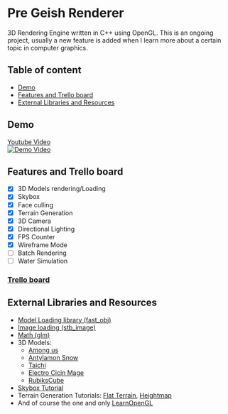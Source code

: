 # Pre Geish Renderer
3D Rendering Engine written in C++ using OpenGL. This is an ongoing project, usually a new feature is added when I learn more about a certain topic in computer graphics.

## Table of content
- [Demo](#demo)
- [Features and Trello board](#features-and-trello-board)
- [External Libraries and Resources](#external-libraries-and-resources)

## Demo
[Youtube Video](https://www.youtube.com/watch?v=E_M3MYtZRSY)<br/>
[![Demo Video](https://i.ibb.co/60jzvw5/E-M3-MYt-ZRSYhd.jpg)](https://www.youtube.com/watch?v=E_M3MYtZRSY)

## Features and Trello board
- [x] 3D Models rendering/Loading
- [x] Skybox
- [x] Face culling
- [x] Terrain Generation
- [x] 3D Camera
- [x] Directional Lighting
- [x] FPS Counter
- [x] Wireframe Mode
- [ ] Batch Rendering
- [ ] Water Simulation

### [Trello board](https://trello.com/b/KDzIrtB1/pre-geish-renderer)


## External Libraries and Resources
- [Model Loading library (fast_obj)](https://github.com/thisistherk/fast_obj)
- [Image loading (stb_image)](https://github.com/nothings/stb)
- [Math (glm)](https://glm.g-truc.net/0.9.8/index.html)
- 3D Models:
  - [Among us](https://www.cgtrader.com/free-3d-models/character/sci-fi/among-us-character-cb3e5b58-f246-4e71-a3e1-0991935eb60f)
  - [Antylamon Snow](https://www.models-resource.com/custom_edited/digimoncustoms/model/8504/)
  - [Taichi](https://www.models-resource.com/pc_computer/digimonmasters/model/6485/)
  - [Electro Cicin Mage](https://www.models-resource.com/mobile/genshinimpact/model/41295/)
  - [RubiksCube](https://www.cgtrader.com/free-3d-models/sports/toy/rub-26e02e48-9c05-4998-b60d-a628350c709f)
- [Skybox Tutorial](https://www.youtube.com/watch?v=8sVvxeKI9Pk&t=0s)
- Terrain Generation Tutorials: [Flat Terrain](https://www.youtube.com/watch?v=yNYwZMmgTJk&list=PLRIWtICgwaX0u7Rf9zkZhLoLuZVfUksDP), [Heightmap](https://www.youtube.com/watch?v=O9v6olrHPwI&list=PLRIWtICgwaX0u7Rf9zkZhLoLuZVfUksDP&t=0s)
- And of course the one and only [LearnOpenGL](https://learnopengl.com/)
